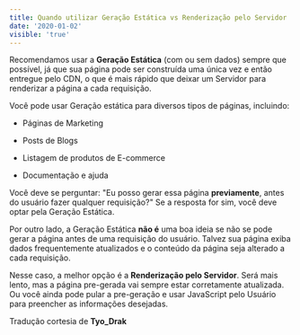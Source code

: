 ```yaml
---
title: Quando utilizar Geração Estática vs Renderização pelo Servidor
date: '2020-01-02'
visible: 'true'
---
```



Recomendamos usar a **Geração Estática** (com ou sem dados) sempre que possível, já que sua página pode ser construída uma única vez e então entregue pelo CDN, o que é mais rápido que deixar um Servidor para renderizar a página a cada requisição.


Você pode usar Geração estática para diversos tipos de páginas, incluindo:

- Páginas de Marketing

- Posts de Blogs

- Listagem de produtos de E-commerce

- Documentação e ajuda

Você deve se perguntar: "Eu posso gerar essa página **previamente**, antes do usuário fazer qualquer requisição?" Se a resposta for sim, você deve optar pela Geração Estática.

Por outro lado, a Geração Estática **não é** uma boa ideia se não se pode gerar a página antes de uma requisição do usuário. Talvez sua página exiba dados frequentemente atualizados e o conteúdo da página seja alterado a cada requisição.

Nesse caso, a melhor opção é a **Renderização pelo Servidor**. Será mais lento, mas a página pre-gerada vai sempre estar corretamente atualizada. Ou você ainda pode pular a pre-geração e usar JavaScript pelo Usuário para preencher as informações desejadas.

Tradução cortesia de **Tyo_Drak**